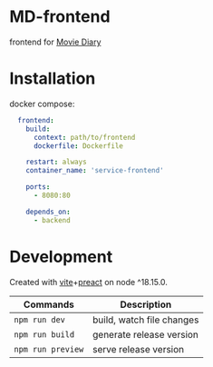 # MD-frontend
frontend for [Movie Diary](https://github.com/datfeelbruh/moviesDiary)

# Installation
docker compose:
```yml
  frontend:
    build:
      context: path/to/frontend
      dockerfile: Dockerfile

    restart: always
    container_name: 'service-frontend'

    ports:
      - 8080:80

    depends_on:
      - backend
```

# Development
Created with [vite](https://vitejs.dev/)+[preact](https://preactjs.com/) on node ^18.15.0.

| Commands | Description |
| --- | --- |
| `npm run dev` | build, watch file changes |
| `npm run build` | generate release version |
| `npm run preview` | serve release version |